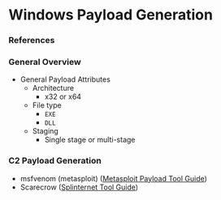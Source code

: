 <!---------------------------------------------------------------------------------
Copyright: (c) BLS OPS LLC.
This program is free software: you can redistribute it and/or modify
it under the terms of the GNU General Public License as published by
the Free Software Foundation, version 3.
This program is distributed in the hope that it will be useful,
but WITHOUT ANY WARRANTY; without even the implied warranty of
MERCHANTABILITY or FITNESS FOR A PARTICULAR PURPOSE. See the
GNU General Public License for more details.
You should have received a copy of the GNU General Public License
along with this program. If not, see <https://www.gnu.org/licenses/>.
--------------------------------------------------------------------------------->
# Windows Payload Generation
### References

### General Overview

* General Payload Attributes
	* Architecture
		* x32 or x64
	* File type
		* `EXE`
		* `DLL`
	* Staging
		* Single stage or multi-stage

### C2 Payload Generation
* msfvenom (metasploit) ([Metasploit Payload Tool Guide](Testaments_and_Books/Redvelations/Tools/C2/Metasploit/001_Metasploit_Payload_Generation.md))
* Scarecrow ([Splinternet Tool Guide](Testaments_and_Books/Redvelations/Tools/C2/Scarecrow.md))
